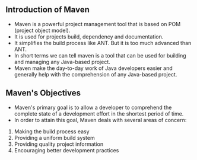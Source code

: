 ## Introduction of **Maven**

-   Maven is a powerful project management tool that is based on POM (project object model).
-   It is used for projects build, dependency and documentation.
-   It simplifies the build process like ANT. But it is too much advanced than ANT.
-   In short terms we can tell maven is a tool that can be used for building and managing any Java-based project.
-   Maven make the day-to-day work of Java developers easier and generally help with the comprehension of any Java-based project.

## Maven's Objectives

-   Maven's primary goal is to allow a developer to comprehend the complete state of a development effort in the shortest period of time.
-   In order to attain this goal, Maven deals with several areas of concern:
1.  Making the build process easy
2.  Providing a uniform build system
3.  Providing quality project information
4.  Encouraging better development practices
